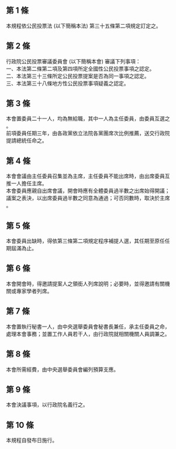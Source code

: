第 1 條
-------
本規程依公民投票法 (以下簡稱本法) 第三十五條第二項規定訂定之。

第 2 條
-------
行政院公民投票審議委員會 (以下簡稱本會) 審議下列事項：  
一、本法第二條第二項及第四項所定全國性公民投票事項之認定。  
二、本法第三十三條所定公民投票提案是否為同一事項之認定。  
三、本法第三十八條地方性公民投票事項疑義之認定。

第 3 條
-------
本會置委員二十一人，均為無給職，其中一人為主任委員，由委員互選之  
。  
前項委員任期三年，由各政黨依立法院各黨團席次比例推薦，送交行政院  
提請總統任命之。

第 4 條
-------
本會會議由主任委員召集並為主席，主任委員不能出席時，由出席委員互  
推一人擔任主席。  
本會委員應親自出席會議，開會時應有全體委員過半數之出席始得開議；  
議案之表決，以出席委員過半數之同意為通過；可否同數時，取決於主席  
。

第 5 條
-------
本會委員出缺時，得依第三條第二項規定程序補提人選，其任期至原任任  
期屆滿為止。

第 6 條
-------
本會開會時，得邀請提案人之領銜人列席說明；必要時，並得邀請有關機  
關或專家學者列席。

第 7 條
-------
本會置執行秘書一人，由中央選舉委員會秘書長兼任，承主任委員之命，  
處理本會事務；並置工作人員若干人，由行政院就相關機關人員調兼之。

第 8 條
-------
本會所需經費，由中央選舉委員會編列預算支應。

第 9 條
-------
本會決議事項，以行政院名義行之。

第 10 條
--------
本規程自發布日施行。

